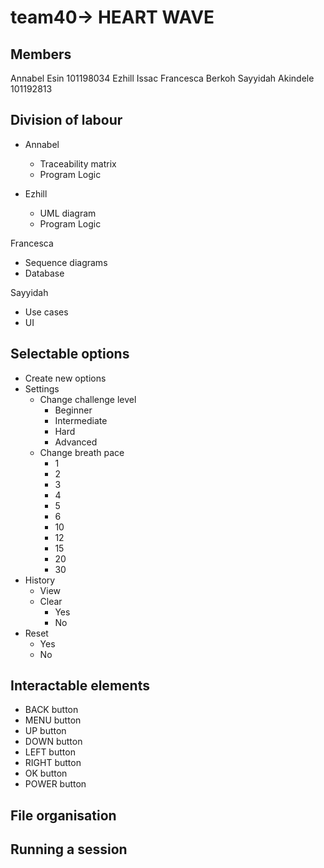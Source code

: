 # team40-> HEART WAVE

Members
-------
Annabel Esin            101198034
Ezhill Issac
Francesca Berkoh
Sayyidah Akindele       101192813


Division of labour
------------------
- Annabel
  - Traceability matrix
  - Program Logic

- Ezhill
  - UML diagram
  - Program Logic

Francesca
  - Sequence diagrams
  - Database

Sayyidah
  - Use cases
  - UI


Selectable options
------------------
- Create new options
- Settings
  - Change challenge level
    - Beginner
    - Intermediate
    - Hard
    - Advanced
  - Change breath pace
    - 1
    - 2
    - 3
    - 4
    - 5
    - 6
    - 10
    - 12
    - 15
    - 20
    - 30
- History
  - View
  - Clear
    - Yes
    - No
- Reset
  - Yes
  - No


Interactable elements
---------------------
- BACK button
- MENU button
- UP button
- DOWN button
- LEFT button
- RIGHT button
- OK button
- POWER button

File organisation
-----------------

Running a session
-----------------
